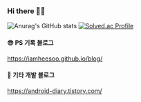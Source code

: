 ### Hi there 👋👋

<!--
**iamheesoo/iamheesoo** is a ✨ _special_ ✨ repository because its `README.md` (this file) appears on your GitHub profile.

Here are some ideas to get you started:

- 🔭 I’m currently working on ...
- 🌱 I’m currently learning ...
- 👯 I’m looking to collaborate on ...
- 🤔 I’m looking for help with ...
- 💬 Ask me about ...
- 📫 How to reach me: ...
- 😄 Pronouns: ...
- ⚡ Fun fact: ...
-->

![Anurag's GitHub stats](https://github-readme-stats.vercel.app/api?username=iamheesoo&show_icons=true&theme=radical)
[![Solved.ac Profile](http://mazassumnida.wtf/api/generate_badge?boj=heedububu)](https://solved.ac/heedububu)<br/>



#### 😎 PS 기록 블로그
<https://iamheesoo.github.io/blog/>
#### 🥰 기타 개발 블로그
<https://android-diary.tistory.com/>

